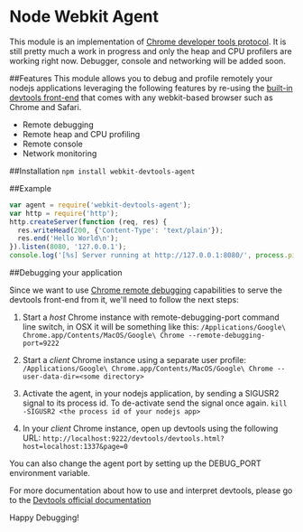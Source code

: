 # Node Webkit Agent
This module is an implementation of 
[Chrome developer tools protocol](http://code.google.com/chrome/devtools/docs/protocol/1.0/index.html).
It is still pretty much a work in progress and only the heap and CPU profilers are working right now. Debugger, console
and networking will be added soon.

##Features
This module allows you to debug and profile remotely your nodejs applications
leveraging the following features by re-using the [built-in devtools front-end](http://code.google.com/chrome/devtools/docs/overview.html)
that comes with any webkit-based browser such as Chrome and Safari.

* Remote debugging
* Remote heap and CPU profiling
* Remote console
* Network monitoring

##Installation
`npm install webkit-devtools-agent`

##Example
```javascript
var agent = require('webkit-devtools-agent');
var http = require('http');
http.createServer(function (req, res) {
  res.writeHead(200, {'Content-Type': 'text/plain'});
  res.end('Hello World\n');
}).listen(8080, '127.0.0.1');
console.log('[%s] Server running at http://127.0.0.1:8080/', process.pid);
```
##Debugging your application

Since we want to use [Chrome remote debugging](http://code.google.com/chrome/devtools/docs/remote-debugging.html)
capabilities to serve the devtools front-end from it, we'll need to follow the next steps: 

1. Start a *host* Chrome instance with remote-debugging-port command line switch, in OSX it will be something like this:
`/Applications/Google\ Chrome.app/Contents/MacOS/Google\ Chrome --remote-debugging-port=9222`

2. Start a *client* Chrome instance using a separate user profile:
`/Applications/Google\ Chrome.app/Contents/MacOS/Google\ Chrome --user-data-dir=<some directory>`

3. Activate the agent, in your nodejs application, by sending a SIGUSR2 signal to its process id. To de-activate send the signal once again.
`kill -SIGUSR2 <the process id of your nodejs app>`

4. In your *client* Chrome instance, open up devtools using the following URL: 
`http://localhost:9222/devtools/devtools.html?host=localhost:1337&page=0`

You can also change the agent port by setting up the DEBUG_PORT environment variable.

For more documentation about how to use and interpret devtools, please go to the [Devtools official documentation](http://code.google.com/chrome/devtools/docs/overview.html)

Happy Debugging!

